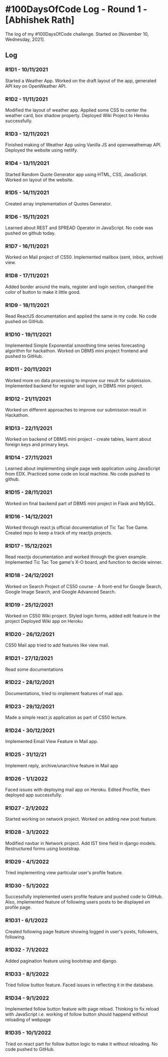 # #100DaysOfCode Log - Round 1 - [Abhishek Rath]

The log of my #100DaysOfCode challenge. Started on [November 10, Wednesday, 2021].

## Log

### R1D1 - 10/11/2021
Started a Weather App. Worked on the draft layout of the app, generated API key on OpenWeather API.

### R1D2 - 11/11/2021
Modified the layout of weather app. Applied some CSS to center the weather card, box shadow property.
Deployed Wiki Project to Heroku successfully.

### R1D3 - 12/11/2021
Finished making of Weather App using Vanilla JS and openweathemap API. Deployed the website using netlify.

### R1D4 - 13/11/2021
Started Random Quote Generator app using HTML, CSS, JavaScript. Worked on layout of the website.

### R1D5 - 14/11/2021
Created array implementation of Quotes Generator.

### R1D6 - 15/11/2021
Learned about REST and SPREAD Operator in JavaScript. No code was pushed on github today.

### R1D7 - 16/11/2021
Worked on Mail project of CS50. Implemented mailbox (sent, inbox, archive) view.

### R1D8 - 17/11/2021
Added border around the mails, register and login section, changed the color of button to make it little good.

### R1D9 - 18/11/2021
Read ReactJS documentation and applied the same in my code. No code pushed on GitHub.

### R1D10 - 19/11/2021
Implemented Simple Exponential smoothing time series forecasting algorithm for hackathon.
Worked on DBMS mini project frontend and pushed to GitHub.

### R1D11 - 20/11/2021 
Worked more on data processing to improve our result for submission. 
Implemented backend for register and login, in DBMS mini project.

### R1D12 - 21/11/2021
Worked on different approaches to improve our submission result in Hackathon.

### R1D13 - 22/11/2021
Worked on backend of DBMS mini project - create tables, learnt about foreign keys and primary keys.


### R1D14 - 27/11/2021
Learned about implementing single page web application using JavaScript from EDX. Practiced some code on local machine.
No code pushed to github.

### R1D15 - 28/11/2021
Worked on final backend part of DBMS mini project in Flask and MySQL.

### R1D16 - 14/12/2021
Worked through react js official documentation of Tic Tac Toe Game. 
Created repo to keep a track of my reactjs projects.

### R1D17 - 15/12/2021
Read reactjs documentation and worked through the given example.
Implemented Tic Tac Toe game's X-O board, and function to decide winner.

### R1D18 - 24/12/2021
Worked on Search Project of CS50 course -  A front-end for Google Search, Google Image Search, and Google Advanced Search.

### R1D19 - 25/12/2021
Worked on CS50 Wiki project. Styled login forms, added edit feature in the project
Deployed Wiki app on Heroku

### R1D20 - 26/12/2021
CS50 Mail app tried to add features like view mail.

### R1D21 - 27/12/2021
Read some documentations

### R1D22 - 28/12/2021
Documentations, tried to implement features of mail app. 

### R1D23 - 29/12/2021
Made a simple react js application as part of CS50 lecture.

### R1D24 - 30/12/2021
Implemented Email View Feature in Mail app.

### R1D25 - 31/12/21
Implement reply, archive/unarchive feature in Mail app

### R1D26 - 1/1/2022
Faced issues with deploying mail app on Heroku.
Edited Procfile, then deployed app successfully.

### R1D27 - 2/1/2022
Started working on network project. Worked on adding new post feature.

### R1D28 - 3/1/2022
Modified navbar in Network project. Add IST time field in django models.
Restructured forms using bootstrap.

### R1D29 - 4/1/2022
Tried implementing view particular user's profile feature.

### R1D30 - 5/1/2022
Successfully implemented users profile feature and pushed code to GitHub.
Also, implemented feature of following users posts to be displayed on profile page.

### R1D31 - 6/1/2022
Created following page feature showing logged in user's posts, followers, following.

### R1D32 - 7/1/2022
Added pagination feature using bootstrap and django.

### R1D33 - 8/1/2022
Tried follow button feature. Faced issues in reflecting it in the database.

### R1D34 - 9/1/2022
Implemented follow button feature with page reload.
Thinking to fix reload with JavaScript i.e. working of follow button should happend without reloading of webpage

### R1D35 - 10/1/2022
Tried on react part for follow button logic to make it without reloading. No code pushed to GitHub.
